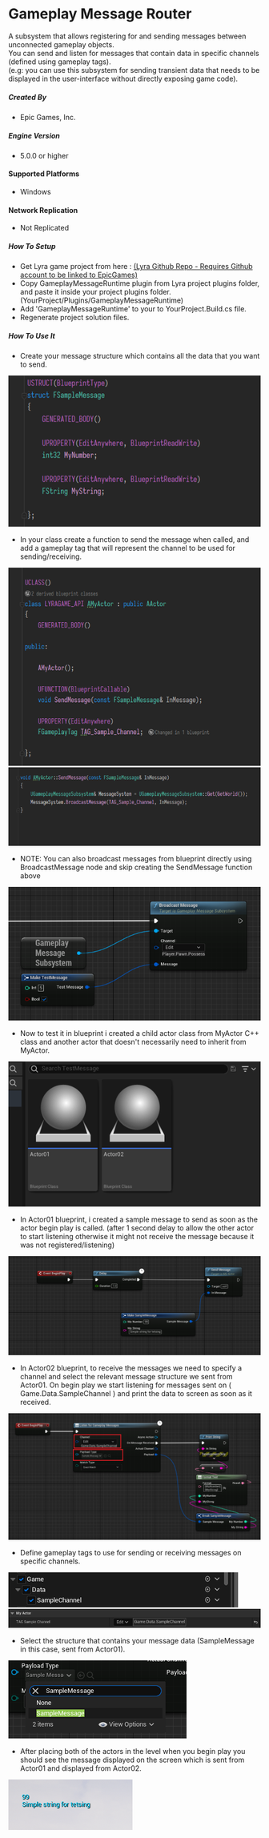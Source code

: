 # Gameplay Message Router

A subsystem that allows registering for and sending messages between unconnected gameplay objects.
<br>
You can send and listen for messages that contain data in specific channels (defined using gameplay tags).
<br>
(e.g: you can use this subsystem for sending transient data that needs to be displayed in the user-interface without directly exposing game code).

##### Created By
+ Epic Games, Inc.
 
##### Engine Version
+ 5.0.0 or higher

#### Supported Platforms
+ Windows

#### Network Replication
+ Not Replicated

##### How To Setup
+ Get Lyra game project from here : [(Lyra Github Repo - Requires Github account to be linked to EpicGames)](https://github.com/EpicGames/UnrealEngine/tree/ue5-main/Samples/Games/Lyra)
+ Copy GameplayMessageRuntime plugin from Lyra project plugins folder, and paste it inside your project plugins folder. (YourProject/Plugins/GameplayMessageRuntime)
+ Add 'GameplayMessageRuntime' to your to YourProject.Build.cs file.
+ Regenerate project solution files.

##### How To Use It
+ Create your message structure which contains all the data that you want to send.

![](/Docs/Capture01.PNG)

+ In your class create a function to send the message when called, and add a gameplay tag that will represent the channel to be used for sending/receiving.

![](/Docs/Capture02.PNG)
![](/Docs/Capture03.PNG)

+ NOTE: You can also broadcast messages from blueprint directly using BroadcastMessage node and skip creating the SendMessage function above

![](/Docs/BP_Capture01.png)

+ Now to test it in blueprint i created a child actor class from MyActor C++ class and another actor that doesn't necessarily need to inherit from MyActor.

![](/Docs/Capture04.PNG)

+ In Actor01 blueprint, i created a sample message to send as soon as the actor begin play is called. (after 1 second delay to allow the other actor to start listening otherwise it might not receive the message because it was not registered/listening)

![](/Docs/Capture05.PNG)

+ In Actor02 blueprint, to receive the messages we need to specify a channel and select the relevant message structure we sent from Actor01.
On begin play we start listening for messages sent on ( Game.Data.SampleChannel ) and print the data to screen as soon as it received.

![](/Docs/Capture06.PNG)

+ Define gameplay tags to use for sending or receiving messages on specific channels.

![](/Docs/Capture07.PNG)
![](/Docs/Capture08.PNG)

+ Select the structure that contains your message data (SampleMessage in this case, sent from Actor01).

![](/Docs/Capture09.PNG)

+ After placing both of the actors in the level when you begin play you should see the message displayed on the screen which is sent from Actor01 and displayed from Actor02.

![](/Docs/Capture10.PNG)
